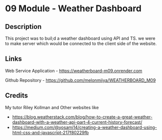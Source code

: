 # 09 Module - Weather Dashboard

## Description
This project was to buil;d a weather dashboard using API and TS. we were to make server which would be connected to the client side of the website.

## Links

Web Service Application - https://weatherboard-m09.onrender.com

Github Repository - https://github.com/melonmiiya/WEATHERBOARD_M09

## Credits

My tutor Riley Kollman and Other websites like 
- https://blog.weatherstack.com/blog/how-to-create-a-great-weather-dashboard-with-a-weather-api-part-4-current-history-forecast/
- https://medium.com/@yosami14/creating-a-weather-dashboard-using-html-css-and-javascript-217f80229fb
